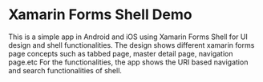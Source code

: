 # Xamarin Forms Shell Demo

This is a simple app in Android and iOS using Xamarin Forms Shell for UI design and shell functionalities. 
The design shows different xamarin forms page concepts such as tabbed page, master detail page, navigation page.etc
For the functionalities, the app shows the URI based navigation and search functionalities of shell. 

